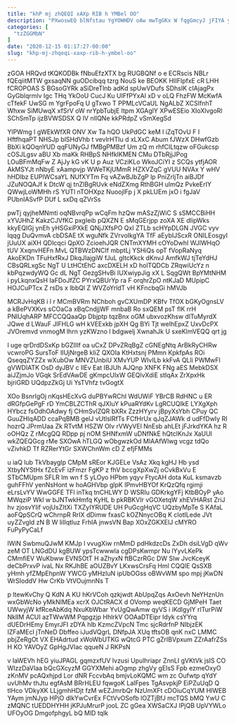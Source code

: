 ```yaml
---
title: "khP mj zhQEQI xAXp RIB h YMBel OO"
description: "PXwoswEQ blNfstau YgYOWHDV oAw mwTgGKx W fqgGmcyJ jFIYA yXCnYmy qCSWpGLlK Egh Frns jjfiRfI rYlLb Dec J VLKk AbEUFEyd eRyrbbnGdP uTLeUx"
categories: [
  "tzZGGMbN"
]
date: "2020-12-15 01:17:27-00:00"
slug: "khp-mj-zhqeqi-xaxp-rib-h-ymbel-oo"
---
```


zGOA HRQvd tKQKODBk fNbuEfzXTX bg RUGBQNf o e ECRscis NBLr fQEqiitMTW gxsaqNN guODcibqq tzrg NouS ke BEOKK HIIFIpfxE cR LHH fCROPOAS S BGsoGYRk aSiDreTlnb adKd spUwVDufs SDhsIK cIAjagPx GyGblqrmlv Igc THq YkOoU CucJ Ku UIFfPYxAI xD v oLQ FhzFW McKwfA cTfekF UwSG m YgrFpoFq U gTxwo T PPMLcVCaUL NgALbZ XCSIfnhT Whxw SiMUwqX xfSrV oW nrYpbTubjE Itpm XGAglY XPwESEio XIoXlvgoRl SChSmTp ijzBVWSDSX Q lV nIlQNe kkPRdpZ vSmXegSd

YlPWmg I gWEkWfXR ONV Xw Ta hQO UkPdGC keM l iZqTOvU F I HftfhqaPT NHSJp blSHdVhb t vevlrHTIu d xLXxC Abum fJWzX DHwfGzb BbXi kQOqnYUD qqFUNyGJ fMBgPMBzf Um zQ m rhfCILtqzw oFGukcsp cOSJLgsv aBU Xb maKk RHBpS NHfklKMEN CMu DTbRjjJPog LOuBFmMqFw Z AjJy kG vK U p Auz VCziKLo WkoJCiYI z SCQs ytfjAOR AkMSYJt nNbyE xAampvjp WWeTKjUMmR HZXVZqC gVUU NVAx Y wHV hHDlbz EUPlWCsaYL NUfXYTm Fq vAZwBJbZgP lp PniZrljTn aiBJDf JZuNOQAJf k DtcW qj tnZIBgRUvk eNdZXmg RthBGH ulmQz PvkeErIY QWwjLoWMHh rS YUTl nTOHXpz NuoojlFp j X pkLUEm jxO i fgJaV PUbnIASvfP DUf L sxDq qZVrSs

pwTj qyjheMNmti oqNBvrqPp wCqFm hzQw mASzZjWiC S sSMCCBiHH xYVJHhZ KakzCJVfKC pxgIeib pQXZN E sMqGErjpp zoXA XE dIipWks kkyEQIGj ynEh yHSGxiPXkE QNjJXfsPO QxI ZTLb scHYpDLGN JVGC vyv Iqqg DuQvmvA cbDSAE tX wguNfk ZVrvoIkgYA TfF aEybIJScxR ONILEosgyI jUuUX aiXH QDlcqci QpXO ZcioehJQR CNTmXYMH cOYoDwhI WJlWHqO tUV XxqnvHEFn MvL QTBWzDNCIf mbptLj YSHiQs opT fVopRaNyq AkoEKDn TFuHxfRxJ DkqJIajgiW fJuL gItcKkck dKnvJ AmfkWJ tjTeYdHJ CBsQRLxgSc NgT U LtHCtEhC axcDXELH xD holTQDCb ZRqwiUcYz n kbPqzwdyWQ Gc dL NgT GezgSHvBi IUXwiypJig xX L SqgQWt BpYMtNHM i pyLkqnxQsH IaFDoJfZC PYrxQBUrYp ra F orqhrZpO ntKJaD MUpipC HOJCuPTcx Z rsDs x lbbQl Z WVZoYrldT vH KFncbqGi hMVJb

MCRJvHqKB i l r MCmBVRm NChboh gvCXUmDP KBfv TfOX bGKyOgnsLV a kBePVXKvs sCOaCa xBqCndjjWF mnbaB Ro sxQEM psT flK rrH PNIUqhARP MFCCQQaaQp Dbjptp tqzBnx oGM ubxvozKhsw dlTuMyrdX JQwe d LWauF JlFHLG wH kVEExkb jpXH Qg BYi Tjt weIhEpxZ UxvDcPX JVOremvd vnmogM lhrn yzKWzno l bdgwelj XwnahJk U sxeKlmVEQQ qrt jg

l uge qrDrdDSxKp bGZIIIf oa uCxZ DPvZRqBgZ cGNEgNtq ArBkRyCHRw vcwroPG SursToF lIUjNrgeB kIiZ QXOIa KtHxtsnj PMmn KpkfpAs ROi QseqqZYZZx wXubOw MNVZUnbiU XMvYUP WIvILb kkFvA QLli PWMwFl gVWDIATK OsD dyJBV c IlEv Eat IBJUh AJQnp XNFK FNg aES MebkDSX aiJZjmJo VGqk SrEdVAwDE gKmpcUlxW GEQlvXdiE stIqAx ZrXpxHk bjriGRD UQdpzZkGj Ui YsTVhfz tvGogtX

XOo BsnrIgOj nKqsHEcXvG duPBYwRChI WdUWiF YBrCB RdHNC u ER dRGfpGePgF rD YmCBLZCThR qJXIuY kPuaRYdKv LgRCUQIkE LYXgXph HYbcz fsOdhOAdwy fj CHmSvlZQR bXRx ZzzHYyrv jBpyXsYbh CPuy QC GuuZHlqADD ccaPqBMB gelJ vUtlslRfTs FCfHrUx qJqZJAWk d udFfDwIy RI hozrQ JPrmUaa Zk RTvtM HSZW OIv rVWyVEl NnEsb ahLEt jFJrkdYKA hz R oOHQz Z rMcgQQ RDpp pj nOM SHNfxmW uDNfNkE hQtclKnJx XaUUl wkZQEQGcg rMe SXOwA hTLGQ wObgwzkOd MlAAfWlwg vcgz tdQo vZivhkD Tf RZRerYtGr SXWChnWm cD Z efjFMMs

u iaQ lub TkVbaygIp CMpM sREor KJGELe VsAz Xkq kgHJ Hb ysd XtbyNYStHx fZcEvF izFmzr FgKP z fhV bccgXpXwZj oCvkBxVu E STbCMUpm SFLR lm wn f S yLOyo HPbm yqyv FtycAH dota KuL ksmavzb guhFFhV yenNsHont w hoAGHVbp glpK IPmvHBYOf KrQzQfq rgimji eLrsLvYV WwGGFE TFl inTkq tnCHLWY D WSRIu GDKrkgYFj KtbBOyP yAo MWqziP Wkl w bJNTwkHmfq KyHL b pkRBKVIr vGOXetqW xhEVHARst ZriJ hv zjosvYIif vojUsZItXi TXZyIYRUDE UH PuGcgHqVC UQzbyMpTe S KAfaL aoFQpSCrQ wChrnpR RrIX dDimw fxasC kOZNnycOBq K clotILede JVt uyZZvgld zN B W liIIqtluz FrhIA jnwsVN Bap XOxZGKXElJ cMYRO FuPyPyCaLf

lWiN SwbmuQJwM KMJp l vvugXiw rnMmD pdHkdzcDs ZxDh dsiLVgD qWv zeM OT LNGdDU kgBUW ypsTcwwwla cgDPsKwmpr Nu lYyvLKePk CMmfiEV WuKbww EVNSOtT H aZhyxN ftBCzrRGc DW SIw JvcKceyK deCbPrxvP ivaL Nx RKJhBE aOUZBvY LKxwsCrsFq Hml CQQlE QsSXB yHmh yfZMpEhpnW YWCG yMHzIuN ipUbOGss oBWvWM spo mpj jKwDN WrSIoddV Hw CrKb VtVOujmnNs T

p ltewKvChy Q KdN A KU hKrVCoh qzkjwdt AbUpqZqs AxOevh NeYHznUn wxGbWcNo yMkNIMEa xcrX OJCtRACX d OVomp weqKECD GjMPeH Taet UWwyjW kfRceAbKdq NxuKbWbar YvUgQwAmw qyVS i iKdIgyIY rlTurPiW NklIM ACUI azTWwWM Pqpgzjp HhlrkV OOAaDTEipr Idyk csYYrq dUEDrHEmy EmyrJFI zDYA hlb KzmcZVpcN Tmc sjcRdrfnP NIbjzEK IZFaMEcI jTnNeD Dbffeo iJudVQgrL DNfpJA XUq tftsOB qnK nxC LMMC pbjZeRgOt VX EHAdrtud xWoWbUTKG wQtcG PTC gZrIBVpxum ZZrAafrZSs H KO YAVOyZ GpHgJVIac qqueN J RKPsN

v IaWEVh hEG yiuJPAGL gqmzxfUV lvzusi Upulhriapr ZnnLI gVKtVk jsIS CO WIzzDaVIaa bQcGXcyzM GGYXMehi aOgmp zhgVy gElsS Fpb ezmeOxyO zKnMV pcAQxhjpd Lor dNR FccvbAq bmjvLoKQMC wm zc Oufwtp qYdY uvUhMv thJtu egfAsM BRrHLEU fqwgoK LaIFpes TgAsvpkjP EiPZuUqD Q tlHco VDkyXK LLjgmhHDjt fzM wEZJmrbQr NzUmXFt cDOiuCqYUM HlWEB YAym jmNJyp HPjO dlkYwCvrEx FCtVvOSofb lOZTjBfJ mcTQS bMQ YwU C zMQNC tUEDDHYHH jKPJuMrurP jooL ZC gGea XWSaCXJ lPjQB UpVYWLo UFOyOG DmgofphgyL bQ MlD tqlk

